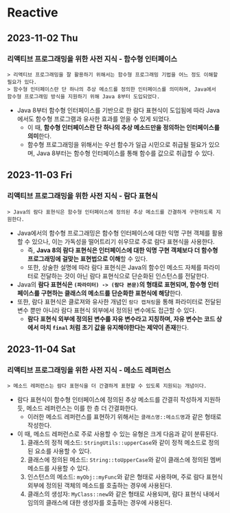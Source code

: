 # Reactive
## 2023-11-02 Thu
### 리액티브 프로그래밍을 위한 사전 지식 - 함수형 인터페이스
```
> 리액티브 프로그래밍을 잘 활용하기 위해서는 함수형 프로그래밍 기법을 어느 정도 이해할 필요가 있다.
> 함수형 인터페이스란 단 하나의 추상 메소드를 정의한 인터페이스를 의미하며, Java에서 함수형 프로그래밍 방식을 지원하기 위해 Java 8부터 도입되었다. 
```
* Java 8부터 함수형 인터페이스를 기반으로 한 람다 표현식이 도입됨에 따라 Java에서도 함수형 프로그램과 유사한 효과를 얻을 수 있게 되었다.
  * 이 때, **함수형 인터페이스란 단 하나의 추상 메소드만을 정의하는 인터페이스를 의미**한다.
  * 함수형 프로그래밍을 위해서는 우선 함수가 일급 시민으로 취급될 필요가 있으며, Java 8부터는 함수형 인터페이스를 통해 함수를 값으로 취급할 수 있다.

## 2023-11-03 Fri
### 리액티브 프로그래밍을 위한 사전 지식 - 람다 표현식
```
> Java의 람다 표현식은 함수형 인터페이스에 정의된 추상 메소드를 간결하게 구현하도록 지원한다.
```
* Java에서의 함수형 프로그래밍은 함수형 인터페이스에 대한 익명 구현 객체를 활용할 수 있으나, 이는 가독성을 떨어트리기 쉬우므로 주로 람다 표현식을 사용한다.
  * 즉, **Java 8의 람다 표현식은 인터페이스에 대한 익명 구현 객체보다 더 함수형 프로그래밍에 걸맞는 표현법으로 이해**할 수 있다.
  * 또한, 상술한 설명에 따라 람다 표현식은 Java의 함수인 메소드 자체를 파라미터로 전달하는 것이 아닌 람다 표현식으로 단순화된 인스턴스를 전달한다.
* Java의 **람다 표현식은 `(파라미터) -> (람다 본문)`의 형태로 표현되며, 함수형 인터페이스를 구현하는 클래스의 메소드를 단순화한 표현식에 해당**한다.
* 또한, 람다 표현식은 클로져와 유사한 개념인 `람다 캡쳐링`을 통해 파라미터로 전달된 변수 뿐만 아니라 람다 표현식 외부에서 정의된 변수에도 접근할 수 있다.
  * **람다 표현식 외부에 정의된 변수를 자유 변수라고 지칭하며, 자유 변수는 코드 상에서 마치 `final` 처럼 초기 값을 유지해야한다는 제약이 존재**한다.

## 2023-11-04 Sat
### 리액티브 프로그래밍을 위한 사전 지식 - 메소드 레퍼런스
```
> 메소드 레퍼런스는 람다 표현식을 더 간결하게 표현할 수 있도록 지원되는 개념이다.
```
* 람다 표현식이 함수형 인터페이스에 정의된 추상 메소드를 간결히 작성하게 지원하듯, 메소드 레퍼런스는 이를 한 층 더 간결화한다.
  * 이러한 메소드 레퍼런스를 표현하기 위해서는 `클래스명::메소드명`과 같은 형태로 작성한다.
* 이 때, 메소드 레퍼런스로 주로 사용할 수 있는 유형은 크게 다음과 같이 분류된다.
  1. 클래스의 정적 메소드: `StringUtils::upperCase`와 같이 정적 메소드로 정의된 요소를 사용할 수 있다.
  2. 클래스에 정의된 메소드: `String::toUpperCase`와 같이 클래스에 정의된 멤버 메소드를 사용할 수 있다.
  3. 인스턴스의 메소드: `myObj::myFunc`와 같은 형태로 사용하며, 주로 람다 표현식 외부에 정의된 객체의 메소드를 호출하는 경우에 사용된다.
  4. 클래스의 생성자: `MyClass::new`와 같은 형태로 사용되며, 람다 표현식 내에서 임의의 클래스에 대한 생성자를 호출하는 경우에 사용된다.